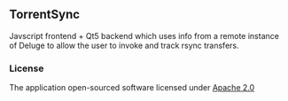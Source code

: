 ## TorrentSync

Javscript frontend + Qt5 backend which uses info from a remote instance of Deluge to allow the user to invoke and track rsync transfers.

### License

The application open-sourced software licensed under [Apache 2.0](https://opensource.org/licenses/apache-2.0)

